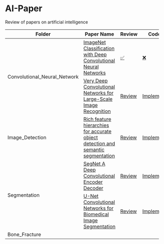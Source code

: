 # AI-Paper

Review of papers on artificial intelligence

<table>
  <thead>
    <tr>
      <th>Folder</th>
      <th>Paper Name</th>
      <th>Review</th>
      <th>Code</th>
    </tr>
  </thead>
  <tbody>
    <tr>
      <td rowspan="2">Convolutional_Neural_Network</td>
      <td><a href="#">ImageNet Classification with Deep Convolutional Neural Networks</a></td>
      <td><a href="#">✅</a></td>
      <td><a href="#">❌</a></td>
    </tr>
    <tr>
      <td><a href="#">Very Deep Convolutional Networks for Large-Scale Image Recognition</a></td>
      <td><a href="#">Review</a></td>
      <td><a href="#">Implement</a></td>
    </tr>
    <tr>
      <td>Image_Detection</td>
      <td><a href="#">Rich feature hierarchies for accurate object detection and semantic segmentation</a></td>
      <td><a href="#">Review</a></td>
      <td><a href="#">Implement</a></td>
    </tr>
    <tr>
      <td rowspan="2">Segmentation</td>
      <td><a href="#">SegNet A Deep Convolutional Encoder Decoder</a></td>
      <td><a href="#">Review</a></td>
      <td><a href="#">Implement</a></td>
    </tr>
    <tr>
      <td><a href="#">U-Net Convolutional Networks for Biomedical Image Segmentation</a></td>
      <td><a href="#">Review</a></td>
      <td><a href="#">Implement</a></td>
    </tr>
    <tr>
      <td>Bone_Fracture</td>
      <td></td>
      <td></td>
      <td></td>
    </tr>
  </tbody>
</table>
